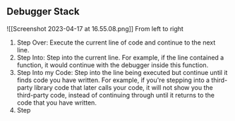 ## Debugger Stack

![[Screenshot 2023-04-17 at 16.55.08.png]]
From left to right
1. Step Over: Execute the current line of code and continue to the next line.
2. Step Into: Step into the current line. For example, if the line contained a function, it would continue with the debugger inside this function.
3. Step Into my Code: Step into the line being executed but continue until it finds code you have written. For example, if you're stepping into a third-party library code that later calls your code, it will not show you the third-party code, instead of continuing through until it returns to the code that you have written.
4. Step 